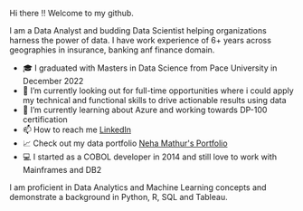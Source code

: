 Hi there !! Welcome to my github.

I am a Data Analyst and budding Data Scientist helping organizations harness the power of data.
I have work experience of 6+ years across geographies in insurance, banking anf finance domain. 

- :mortar_board: I graduated with Masters in Data Science from Pace University in December 2022
- 👀 I’m currently looking out for full-time opportunities where i could apply my technical and functional skills to drive actionable results using data
- 🌱 I’m currently learning about Azure and working towards DP-100 certification
- 📫 How to reach me [LinkedIn](https://www.linkedin.com/in/neha-mathur-112ab6140/)
- :chart_with_upwards_trend: Check out my data portfolio [Neha Mathur's Portfolio](https://nehamathur.carrd.co/)
- :computer: I started as a COBOL developer in 2014 and still love to work with Mainframes and DB2

I am proficient in Data Analytics and Machine Learning concepts and demonstrate a background in Python, R, SQL and Tableau. 

<!---
Nehamathur15/Nehamathur15 is a ✨ special ✨ repository because its `README.md` (this file) appears on your GitHub profile.
You can click the Preview link to take a look at your changes.
--->
